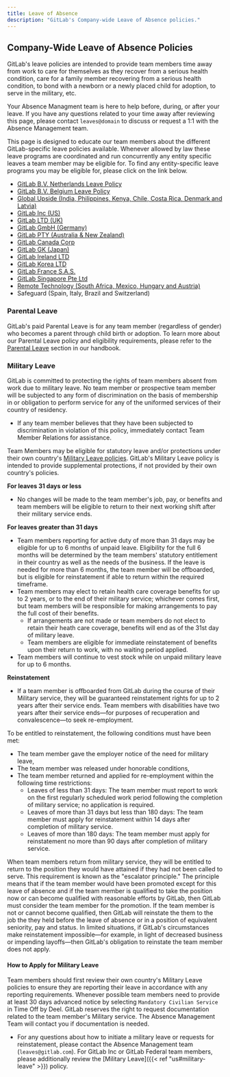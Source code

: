 ```yaml
---
title: Leave of Absence
description: "GitLab's Company-wide Leave of Absence policies."
---
```


## Company-Wide Leave of Absence Policies

GitLab's leave policies are intended to provide team members time away from work to care for themselves as they recover from a serious health condition, care for a family member recovering from a serious health condition, to bond with a newborn or a newly placed child for adoption, to serve in the military, etc.

Your Absence Managment team is here to help before, during, or after your leave. If you have any questions related to your time away after reviewing this page, please contact `leaves@domain` to discuss or request a 1:1 with the Absence Management team.

This page is designed to educate our team members about the different GitLab-specific leave policies available.  Whenever allowed by law these leave programs are coordinated and run concurrently any entity specific leaves a team member may be eligible for. To find any entity-specific leave programs you may be eligible for, please click on the link below.

- [GitLab B.V. Netherlands Leave Policy](/handbook/total-rewards/benefits/general-and-entity-benefits/bv-benefits-netherlands/#gitlab-bv-netherlands-leave-policy)
- [GitLab B.V. Belgium Leave Policy](/handbook/total-rewards/benefits/general-and-entity-benefits/bv-benefits-belgium/#gitlab-bv-belgium-leave-policy)
- [Global Upside (India, Philippines, Kenya, Chile, Costa Rica, Denmark and Latvia)](/handbook/total-rewards/benefits/general-and-entity-benefits/global-upside-benefits-india/)
- [GitLab Inc (US)](/handbook/people-policies/leave-of-absence/us/)
- [GitLab LTD (UK)](/handbook/total-rewards/benefits/general-and-entity-benefits/ltd-benefits-uk/)
- [GitLab GmbH (Germany)](/handbook/entity/gmbh-germany/)
- [GitLab PTY (Australia & New Zealand)](/handbook/total-rewards/benefits/general-and-entity-benefits/pty-benefits-australia/)
- [GitLab Canada Corp](/handbook/total-rewards/benefits/general-and-entity-benefits/canada-corp-benefits/)
- [GitLab GK (Japan)](/handbook/total-rewards/benefits/general-and-entity-benefits/gitlab-gk/)
- [GitLab Ireland LTD](/handbook/total-rewards/benefits/general-and-entity-benefits/gitlab-ireland-ltd/)
- [GitLab Korea LTD](/handbook/total-rewards/benefits/general-and-entity-benefits/korea-ltd-benefits/)
- [GitLab France S.A.S.](/handbook/total-rewards/benefits/general-and-entity-benefits/france-sas/)
- [GitLab Singapore Pte Ltd](/handbook/total-rewards/benefits/general-and-entity-benefits/singapore-pte-ltd/)
- [Remote Technology (South Africa, Mexico, Hungary and Austria)](/handbook/total-rewards/benefits/general-and-entity-benefits/remote-com/)
- Safeguard (Spain, Italy, Brazil and Switzerland)

### Parental Leave

GitLab's paid Parental Leave is for any team member (regardless of gender) who becomes a parent through child birth or adoption.  To learn more about our Parental Leave policy and eligibility requirements, please refer to the [Parental Leave](/handbook/total-rewards/benefits/general-and-entity-benefits/#parental-leave) section in our handbook.

### Military Leave

GitLab is committed to protecting the rights of team members absent from work due to military leave. No team member or prospective team member will be subjected to any form of discrimination on the basis of membership in or obligation to perform service for any of the uniformed services of their country of residency.

- If any team member believes that they have been subjected to discrimination in violation of this policy, immediately contact Team Member Relations for assistance.

Team Members may be eligible for statutory leave and/or protections under their own country's [Military Leave policies](/handbook/total-rewards/benefits/general-and-entity-benefits/#entity-benefits).  GitLab's Military Leave policy is intended to provide supplemental protections, if not provided by their own country's policies.

**For leaves 31 days or less**

- No changes will be made to the team member's job, pay, or benefits and team members will be eligible to return to their next working shift after their military service ends.

**For leaves greater than 31 days**

- Team members reporting for active duty of more than 31 days may be eligible for up to 6 months of unpaid leave. Eligibility for the full 6 months will be determined by the team members' statutory entitlement in their country as well as the needs of the business. If the leave is needed for more than 6 months, the team member will be offboarded, but is eligible for reinstatement if able to return within the required timeframe.
- Team members may elect to retain health care coverage benefits for up to 2 years, or to the end of their military service; whichever comes first, but team members will be responsible for making arrangements to pay the full cost of their benefits.
  - If arrangements are not made or team members do not elect to retain their heath care coverage, benefits will end as of the 31st day of military leave.
  - Team members are eligible for immediate reinstatement of benefits upon their return to work, with no waiting period applied.
- Team members will continue to vest stock while on unpaid military leave for up to 6 months.

**Reinstatement**

- If a team member is offboarded from GitLab during the course of their Military service, they will be guaranteed reinstatement rights for up to 2 years after their service ends. Team members with disabilities have two years after their service ends—for purposes of recuperation and convalescence—to seek re-employment.

To be entitled to reinstatement, the following conditions must have been met:

- The team member gave the employer notice of the need for military leave,
- The team member was released under honorable conditions,
- The team member returned and applied for re-employment within the following time restrictions:
  - Leaves of less than 31 days: The team member must report to work on the first regularly scheduled work period following the completion of military service; no application is required.
  - Leaves of more than 31 days but less than 180 days: The team member must apply for reinstatement within 14 days after completion of military service.
  - Leaves of more than 180 days: The team member must apply for reinstatement no more than 90 days after completion of military service.

When team members return from military service, they will be entitled to return to the position they would have attained if they had not been called to serve. This requirement is known as the "escalator principle." The principle means that if the team member would have been promoted except for this leave of absence and if the team member is qualified to take the position now or can become qualified with reasonable efforts by GitLab, then GitLab must consider the team member for the promotion. If the team member is not or cannot become qualified, then GitLab will reinstate the them to the job the they held before the leave of absence or in a position of equivalent seniority, pay and status. In limited situations, if GitLab's circumstances make reinstatement impossible—for example, in light of decreased business or impending layoffs—then GitLab's obligation to reinstate the team member does not apply.

#### How to Apply for Military Leave

Team members should first review their own country's Military Leave policies to ensure they are reporting their leave in accordance with any reporting requirements. Whenever possible team members need to provide at least 30 days advanced notice by selecting `Mandatory Civilian Service` in Time Off by Deel. GitLab reserves the right to request documentation related to the team member's Military service. The Absence Management Team will contact you if documentation is needed.

- For any questions about how to initiate a military leave or requests for reinstatement, please contact the Absence Management team (`leaves@gitlab.com`). For GitLab Inc or GitLab Federal team members, please additionally review the [Military Leave]({{< ref "us#military-leave" >}}) policy.
